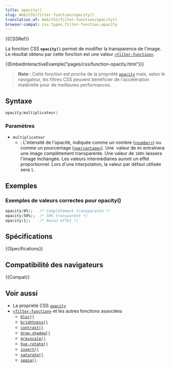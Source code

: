```yaml
---
title: opacity()
slug: Web/CSS/filter-function/opacity()
translation_of: Web/CSS/filter-function/opacity()
browser-compat: css.types.filter-function.opacity
---
```

{{CSSRef}}

La fonction CSS **`opacity()`** permet de modifier la transparence de l'image. Le résultat obtenu par cette fonction est une valeur [`<filter-function>`](/fr/docs/Web/CSS/filter-function).

{{EmbedInteractiveExample("pages/css/function-opacity.html")}}

> **Note :** Cette fonction est proche de la propriété [`opacity`](/fr/docs/Web/CSS/opacity) mais, selon le navigateur, les filtres CSS peuvent bénéficier de l'accélération matérielle pour de meilleures performances.

## Syntaxe

```css
opacity(multiplicateur)
```

### Paramètres

- `multiplicateur`
  - : L'intensité de l'opacité, indiquée comme un nombre ([`<number>`](/fr/docs/Web/CSS/number)) ou comme un pourcentage ([`<percentage>`](/fr/docs/Web/CSS/percentage)). Une  valeur de `0%` entraînera une image complètement transparente. Une valeur de `100%` laissera l'image inchangée. Les valeurs intermédiaires auront un effet proportionnel. Lors d'une interpolation, la valeur par défaut utilisée sera `1`.

## Exemples

### Exemples de valeurs correctes pour opacity()

```css
opacity(0%);   /* Complètement transparente */
opacity(50%);  /* 50% transparent */
opacity(1);    /* Aucun effet */
```

## Spécifications

{{Specifications}}

## Compatibilité des navigateurs

{{Compat}}

## Voir aussi

- La propriété CSS [`opacity`](/fr/docs/Web/CSS/opacity)
- [`<filter-function>`](/fr/docs/Web/CSS/filter-function) et les autres fonctions associées
  - [`blur()`](/fr/docs/Web/CSS/filter-function/blur())
  - [`brightness()`](/fr/docs/Web/CSS/filter-function/brightness())
  - [`contrast()`](/fr/docs/Web/CSS/filter-function/contrast())
  - [`drop-shadow()`](/fr/docs/Web/CSS/filter-function/drop-shadow())
  - [`grayscale()`](/fr/docs/Web/CSS/filter-function/grayscale())
  - [`hue-rotate()`](/fr/docs/Web/CSS/filter-function/hue-rotate())
  - [`invert()`](/fr/docs/Web/CSS/filter-function/invert())
  - [`saturate()`](/fr/docs/Web/CSS/filter-function/saturate())
  - [`sepia()`](/fr/docs/Web/CSS/filter-function/sepia())